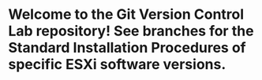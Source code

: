 # Welcome to the Git Version Control Lab repository! See branches for the Standard Installation Procedures of specific ESXi software versions.
